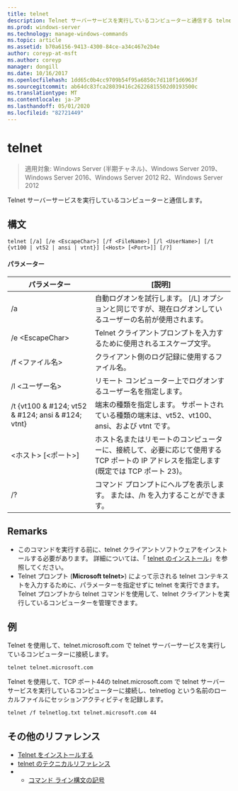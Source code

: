 ```yaml
---
title: telnet
description: Telnet サーバーサービスを実行しているコンピューターと通信する telnet のリファレンストピックです。
ms.prod: windows-server
ms.technology: manage-windows-commands
ms.topic: article
ms.assetid: b70a6156-9413-4300-84ce-a34c467e2b4e
author: coreyp-at-msft
ms.author: coreyp
manager: dongill
ms.date: 10/16/2017
ms.openlocfilehash: 1dd65c0b4cc9709b54f95a6850c7d118f1d6963f
ms.sourcegitcommit: ab64dc83fca28039416c26226815502d0193500c
ms.translationtype: MT
ms.contentlocale: ja-JP
ms.lasthandoff: 05/01/2020
ms.locfileid: "82721449"
---
```

# <a name="telnet"></a>telnet

> 適用対象: Windows Server (半期チャネル)、Windows Server 2019、Windows Server 2016、Windows Server 2012 R2、Windows Server 2012

Telnet サーバーサービスを実行しているコンピューターと通信します。
 
## <a name="syntax"></a>構文
```
telnet [/a] [/e <EscapeChar>] [/f <FileName>] [/l <UserName>] [/t {vt100 | vt52 | ansi | vtnt}] [<Host> [<Port>]] [/?]
```
#### <a name="parameters"></a>パラメーター
|パラメーター|[説明]|
|-------|--------|
|/a|自動ログオンを試行します。 [/L] オプションと同じですが、現在ログオンしているユーザーの名前が使用されます。|
|/e \<EscapeChar>|Telnet クライアントプロンプトを入力するために使用されるエスケープ文字。|
|/f \<ファイル名>|クライアント側のログ記録に使用するファイル名。|
|/l \<ユーザー名>|リモート コンピューター上でログオンするユーザー名を指定します。|
|/t {vt100 & #124; vt52 & #124; ansi & #124; vtnt}|端末の種類を指定します。 サポートされている種類の端末は、vt52、vt100、ansi、および vtnt です。|
|\<ホスト> [\<ポート>]|ホスト名またはリモートのコンピューターに、接続して、必要に応じて使用する TCP ポートの IP アドレスを指定します (既定では TCP ポート 23)。|
|/?|コマンド プロンプトにヘルプを表示します。 または、/h を入力することができます。|

## <a name="remarks"></a>Remarks
-   このコマンドを実行する前に、telnet クライアントソフトウェアをインストールする必要があります。 詳細については、「 [telnet のインストール](https://technet.microsoft.com/library/cc754293(v=ws.10).aspx)」を参照してください。
-   Telnet プロンプト (**Microsoft telnet>**) によって示される telnet コンテキストを入力するために、パラメーターを指定せずに telnet を実行できます。 Telnet プロンプトから telnet コマンドを使用して、telnet クライアントを実行しているコンピューターを管理できます。

## <a name="examples"></a>例
Telnet を使用して、telnet.microsoft.com で telnet サーバーサービスを実行しているコンピューターに接続します。
```
telnet telnet.microsoft.com
```
Telnet を使用して、TCP ポート44の telnet.microsoft.com で telnet サーバーサービスを実行しているコンピューターに接続し、telnetlog という名前のローカルファイルにセッションアクティビティを記録します。
```
telnet /f telnetlog.txt telnet.microsoft.com 44
```

## <a name="additional-references"></a>その他のリファレンス
-   [Telnet をインストールする](https://technet.microsoft.com/library/cc754293(v=ws.10).aspx)
-   [telnet のテクニカルリファレンス](https://technet.microsoft.com/library/cc754987(v=ws.10).aspx)
-   - [コマンド ライン構文の記号](command-line-syntax-key.md)
